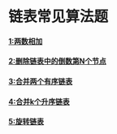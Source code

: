 # 链表常见算法题
#### [1:两数相加](https://github.com/Carpe-Wang/Interview/blob/main/%E6%95%B0%E6%8D%AE%E7%BB%93%E6%9E%84/%E9%93%BE%E8%A1%A8/leetcode/%E4%B8%A4%E6%95%B0%E7%9B%B8%E5%8A%A0.md)

#### [2:删除链表中的倒数第N个节点](https://github.com/Carpe-Wang/Interview/blob/main/%E6%95%B0%E6%8D%AE%E7%BB%93%E6%9E%84/%E9%93%BE%E8%A1%A8/leetcode/%E5%88%A0%E9%99%A4%E9%93%BE%E8%A1%A8%E4%B8%AD%E7%9A%84%E5%80%92%E6%95%B0%E7%AC%ACN%E4%B8%AA%E8%8A%82%E7%82%B9)
#### [3:合并两个有序链表](https://github.com/Carpe-Wang/Interview/blob/main/数据结构/链表/leetcode/合并两个有序链表.md)

#### [4:合并k个升序链表](https://github.com/Carpe-Wang/Interview/blob/main/数据结构/链表/leetcode/合并K个升序链表.md)

#### [5:旋转链表](https://github.com/Carpe-Wang/Interview/blob/main/%E6%95%B0%E6%8D%AE%E7%BB%93%E6%9E%84/%E9%93%BE%E8%A1%A8/leetcode/%E6%97%8B%E8%BD%AC%E9%93%BE%E8%A1%A8.md)


